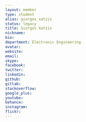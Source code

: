 ```yaml
---
layout: member
type: student
alias: giorgos_xatzis
status: legacy
title: Giorgos Xatzis
nickname:
bio:
department: Electronic Engineering
avatar:
website:
email:
skype:
facebook:
twitter:
linkedin:
github:
gitlab:
stackoverflow:
google_plus:
youtube:
behance:
instagram:
flickr:
---
```

